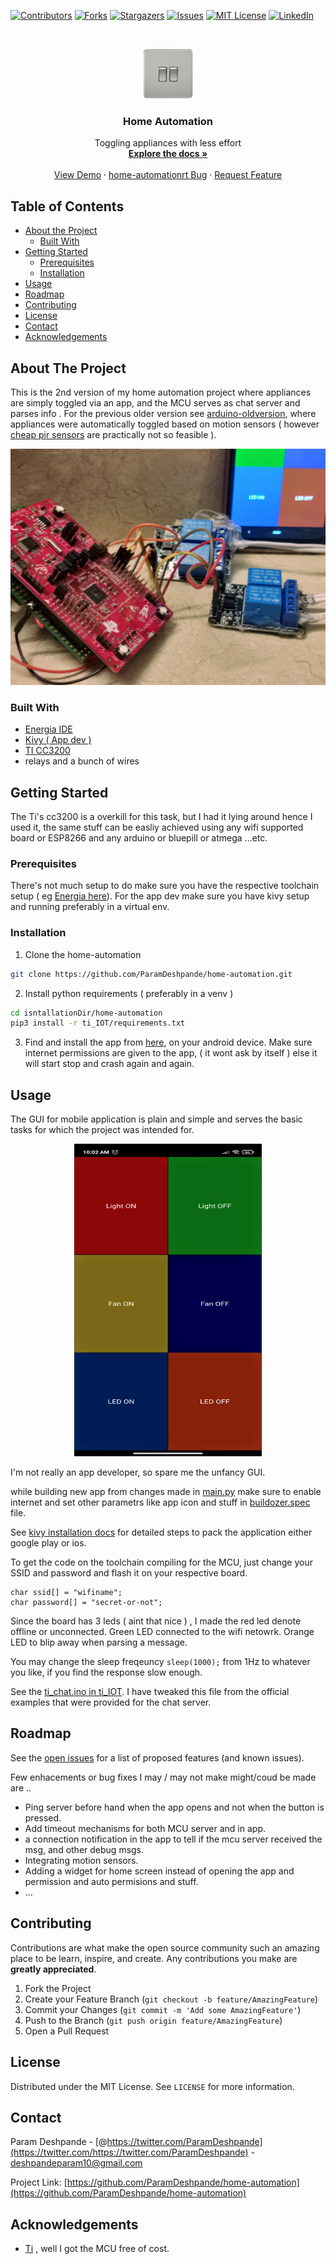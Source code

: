 <!--
*** Thanks for checking out this README Template. If you have a suggestion that would
*** make this better, please fork the home-automation and create a pull request or simply open
*** an issue with the tag "enhancement".
*** Thanks again! Now go create something AMAZING! :D
***
***
***
*** To avoid retyping too much info. Do a search and replace for the following:
*** ParamDeshpande, home-automation, https://twitter.com/ParamDeshpande, deshpandeparam10@gmail.com
-->





<!-- PROJECT SHIELDS -->
<!--
*** I'm using markdown "reference style" links for readability.
*** Reference links are enclosed in brackets [ ] instead of parentheses ( ).
*** See the bottom of this document for the declaration of the reference variables
*** for contributors-url, forks-url, etc. This is an optional, concise syntax you may use.
*** https://www.markdownguide.org/basic-syntax/#reference-style-links
-->
[![Contributors][contributors-shield]][contributors-url]
[![Forks][forks-shield]][forks-url]
[![Stargazers][stars-shield]][stars-url]
[![Issues][issues-shield]][issues-url]
[![MIT License][license-shield]][license-url]
[![LinkedIn][linkedin-shield]][linkedin-url]



<!-- PROJECT LOGO -->
<br />
<p align="center">
  <a href="https://github.com/ParamDeshpande/home-automation">
    <img src="ti_IOT/data/icon.png" alt="Logo" width="80" height="80">
  </a>

  <h3 align="center">Home Automation</h3>

  <p align="center">
    Toggling appliances with less effort
    <br />
    <a href="https://github.com/ParamDeshpande/home-automation"><strong>Explore the docs »</strong></a>
    <br />
    <br />
    <a href="https://github.com/ParamDeshpande/home-automation">View Demo</a>
    ·
    <a href="https://github.com/ParamDeshpande/home-automation/issues">home-automationrt Bug</a>
    ·
    <a href="https://github.com/ParamDeshpande/home-automation/issues">Request Feature</a>
  </p>
</p>



<!-- TABLE OF CONTENTS -->
## Table of Contents

* [About the Project](#about-the-project)
  * [Built With](#built-with)
* [Getting Started](#getting-started)
  * [Prerequisites](#prerequisites)
  * [Installation](#installation)
* [Usage](#usage)
* [Roadmap](#roadmap)
* [Contributing](#contributing)
* [License](#license)
* [Contact](#contact)
* [Acknowledgements](#acknowledgements)



<!-- ABOUT THE PROJECT -->
## About The Project

This is the 2nd version of my home automation project where appliances are simply toggled via an app, and the MCU serves as chat server and parses info . For the previous older version see [arduino-oldversion]([arduino-oldversion]),  where appliances were automatically toggled based on motion sensors ( however [cheap pir sensors]([[pir-sensor]]) are practically not so feasible ).

[![home-automation][product-screenshot]](https://github.com/ParamDeshpande/Home_Automation)


### Built With

* [Energia IDE](https://energia.nu/)
* [Kivy ( App dev )](https://kivy.org/#home)
* [TI CC3200](https://www.ti.com/product/CC3200)
* relays and a bunch of wires



<!-- GETTING STARTED -->
## Getting Started

The Ti's cc3200 is a overkill for this task, but I had it lying around hence I used it, the same stuff can be easliy achieved using any wifi supported board or ESP8266 and any arduino or bluepill or atmega ...etc. 

### Prerequisites

There's not much setup to do make sure you have the respective toolchain setup ( eg [Energia here](https://energia.nu/)). For the app dev make sure you have kivy setup and running preferably in a virtual env. 


### Installation

1. Clone the home-automation
```sh
git clone https://github.com/ParamDeshpande/home-automation.git
```
2. Install python requirements ( preferably in a venv )
```sh
cd isntallationDir/home-automation
pip3 install -r ti_IOT/requirements.txt
```

3. Find and install the app from [here](https://github.com/ParamDeshpande/home-automation/tree/master/ti_IOT/bin), on your android device. 
Make sure internet permissions are given to the app, ( it wont ask by itself ) else it will start stop and crash again and again.




<!-- USAGE EXAMPLES -->
## Usage

The GUI for mobile application is plain and simple and serves the basic tasks for which the project was intended for.
<p align="center">   
<img src="ti_IOT/app-gui.jpg" title="app-gui" width="300" height="500" />
</p>

I'm not really an app developer, so spare me the unfancy GUI. 

while building new app from changes made in [main.py]() make sure to enable internet and set other parametrs like app icon and stuff in [buildozer.spec](https://github.com/ParamDeshpande/home-automation/blob/master/ti_IOT/buildozer.spec) file.

See [kivy installation docs](https://kivy.org/doc/stable/guide/packaging-android.html) for detailed steps to pack the application either google play or ios. 

To get the code on the toolchain compiling for the MCU, just change your SSID and password and flash it on your respective board. 

```
char ssid[] = "wifiname";
char password[] = "secret-or-not";
```

Since the board has 3 leds ( aint that nice ) , 
I made the red led denote offline or unconnected. 
Green LED connected to the wifi netowrk. 
Orange LED to blip away when parsing a message. 

You may change the sleep freqeuncy `sleep(1000);` from 1Hz to whatever you like, if you find the response slow enough. 

See the [ti_chat.ino in ti_IOT](https://github.com/ParamDeshpande/home-automation/tree/master/ti_IOT/ti_chat). I have tweaked this file from the official examples that were provided for the chat server. 


<!-- ROADMAP -->
## Roadmap

See the [open issues](https://github.com/ParamDeshpande/home-automation/issues) for a list of proposed features (and known issues).

Few enhacements or bug fixes I may / may not make might/coud be made are .. 

* Ping server before hand when the app opens and not when the button is pressed. 
* Add timeout mechanisms for both MCU server and in app.
* a connection notification in the app to tell if the mcu server received the msg, and other debug msgs.
* Integrating motion sensors. 
* Adding a widget for home screen instead of opening the app and permission and auto permisions and stuff.
* ...

<!-- CONTRIBUTING -->
## Contributing

Contributions are what make the open source community such an amazing place to be learn, inspire, and create. Any contributions you make are **greatly appreciated**.

1. Fork the Project
2. Create your Feature Branch (`git checkout -b feature/AmazingFeature`)
3. Commit your Changes (`git commit -m 'Add some AmazingFeature'`)
4. Push to the Branch (`git push origin feature/AmazingFeature`)
5. Open a Pull Request



<!-- LICENSE -->
## License

Distributed under the MIT License. See `LICENSE` for more information.



<!-- CONTACT -->
## Contact

Param Deshpande - [@https://twitter.com/ParamDeshpande](https://twitter.com/https://twitter.com/ParamDeshpande) - deshpandeparam10@gmail.com

Project Link: [https://github.com/ParamDeshpande/home-automation](https://github.com/ParamDeshpande/home-automation)



<!-- ACKNOWLEDGEMENTS -->
## Acknowledgements

* [Ti](https://www.ti.com/) , well I got the MCU free of cost. 



<!-- MARKDOWN LINKS & IMAGES -->
<!-- https://www.markdownguide.org/basic-syntax/#reference-style-links -->
[contributors-shield]: https://img.shields.io/github/contributors/ParamDeshpande/home-automation.svg?style=flat-square
[contributors-url]: https://github.com/ParamDeshpande/home-automation/graphs/contributors
[forks-shield]: https://img.shields.io/github/forks/ParamDeshpande/home-automation.svg?style=flat-square
[forks-url]: https://github.com/ParamDeshpande/home-automation/network/members
[stars-shield]: https://img.shields.io/github/stars/ParamDeshpande/home-automation.svg?style=flat-square
[stars-url]: https://github.com/ParamDeshpande/home-automation/stargazers
[issues-shield]: https://img.shields.io/github/issues/ParamDeshpande/home-automation.svg?style=flat-square
[issues-url]: https://github.com/ParamDeshpande/home-automation/issues
[license-shield]: https://img.shields.io/github/license/ParamDeshpande/home-automation.svg?style=flat-square
[license-url]: https://github.com/ParamDeshpande/home-automation/blob/master/LICENSE.txt
[linkedin-shield]: https://img.shields.io/badge/-LinkedIn-black.svg?style=flat-square&logo=linkedin&colorB=555
[linkedin-url]: https://linkedin.com/in/param-deshpande-743690148/
[product-screenshot]: ti_IOT/proj-photo.jpg
[arduino-oldversion]: https://github.com/ParamDeshpande/home-automation/tree/master/arduinoversion_old
[pir-sensor]: https://www.electronicscomp.com/pir-motion-detector-sensor-module-india?gclid=Cj0KCQiA-rj9BRCAARIsANB_4AAF0HnG_aIdEzVV4I0W9vzDvzB7P0PeiM_GnL5jKBPPJgrUxdbE6TYaAi7LEALw_wcB
